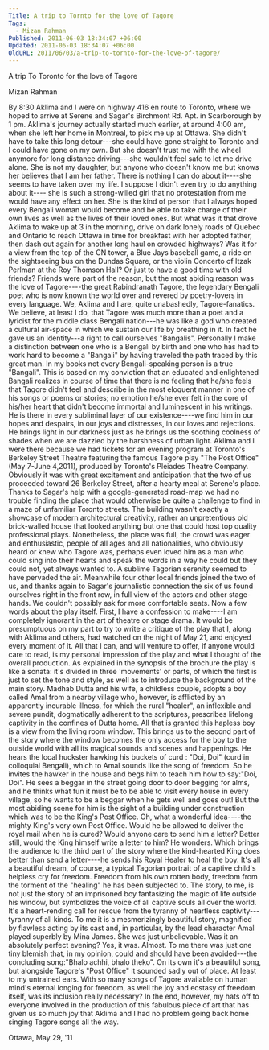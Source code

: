 ```yaml
---
Title: A trip to Tornto for the love of Tagore
Tags:
  - Mizan Rahman
Published: 2011-06-03 18:34:07 +06:00
Updated: 2011-06-03 18:34:07 +06:00
OldURL: 2011/06/03/a-trip-to-tornto-for-the-love-of-tagore/
---
```


A trip To Toronto for the love of Tagore

Mizan Rahman

   By 8:30 Aklima and I were on highway 416 en route to Toronto, where we hoped to arrive at Serene and Sagar's Birchmont Rd. Apt. in Scarborough by 1 pm. Aklima's journey actually started much earlier, at around 4:00 am, when she left her home in Montreal, to pick me up at Ottawa. She didn't have to take this long detour---she could have gone straight to Toronto and I could have gone on my own. But she doesn't trust me with the wheel anymore for long distance driving---she wouldn't feel safe to let me drive alone. She is not my daughter, but anyone who doesn't know me but knows her believes that I am her father. There is nothing I can do about it----she seems to have taken over my life. I suppose I didn't even try to do anything about it---- she is such a strong-willed girl that no protestation from me would have any effect on her. She is the kind of person that I always hoped every Bengali woman would become and be able to take charge of their own lives as well as the lives of their loved ones. 
   But what was it that drove Aklima to wake up at 3 in the morning, drive on dark lonely roads of Quebec and Ontario to reach Ottawa in time for breakfast with her adopted father, then dash out again for another long haul on crowded highways? Was it for a view from the top of the CN tower, a Blue Jays baseball game, a ride on the sightseeing bus on the Dundas Square, or the violin Concerto  of Itzak Perlman at the Roy Thomson Hall? Or just to have a good time with old friends? Friends were part of the reason, but the most abiding reason was the love of Tagore----the great Rabindranath Tagore, the legendary Bengali poet who is now known the world over and revered by poetry-lovers in every language. We, Aklima and I are, quite unabashedly, Tagore-fanatics. We believe, at least I do, that Tagore was much more than a poet and a lyricist for the middle class Bengali nation---he was like a god who created a cultural air-space in which we sustain our life by breathing in it. In fact he gave us an identity---a right to call ourselves "Bangalis". Personally I make a distinction between one who is a Bengali by birth and one who has had to work hard to become a "Bangali" by having traveled the path traced by this great man. In my books not every Bengali-speaking person is a true "Bangali". This is based on my conviction that an educated and enlightened Bangali realizes in course of time that there is no feeling that he/she feels that Tagore didn't feel and describe in the most eloquent manner in one of his songs or poems or stories; no emotion he/she ever felt in the core of his/her heart that didn't become immortal and luminescent in his writings. He is there in every subliminal layer of our existence----we find him in our hopes and despairs, in our joys and distresses, in our loves and rejections. He brings light in our darkness just as he brings us the soothing coolness of shades when we are dazzled by the harshness of urban light.
    Aklima and I were there because we had tickets for an evening program at Toronto's Berkeley Street Theatre  featuring the famous Tagore play "The Post Office"(May 7-June 4,2011), produced by Toronto's Pleiades Theatre Company. Obviously it was with great excitement and anticipation that the two of us proceeded toward 26 Berkeley Street, after a hearty meal at Serene's place. Thanks to Sagar's help with a google-generated road-map we had  no trouble finding the place that would otherwise be quite a challenge to find in a maze of unfamiliar  Toronto streets. The building wasn't exactly a showcase of modern architectural creativity, rather an unpretentious old brick-walled house that looked anything but one that could host top quality professional plays. Nonetheless, the place was full, the crowd was eager and enthusiastic, people of all ages and all nationalities, who obviously  heard or knew who Tagore was, perhaps even loved him as a man who could sing into their hearts and speak the words in a way he could but they could not, yet always wanted to. A sublime Tagorian serenity seemed to have pervaded the air. Meanwhile four other local friends joined the two of us, and thanks again to Sagar's journalistic connection the six of us found ourselves right in the front row, in full view of the actors and other stage-hands. We couldn't possibly ask for more comfortable seats.
  Now a few words about the play itself. First, I have a confession to make----I am completely ignorant in the art of theatre or stage drama. It would be presumptuous on my part to try to write a critique of the play that I, along with Aklima and others, had watched on the night of May 21, and enjoyed every moment of it. All that I can, and will venture to offer, if anyone would care to read, is my personal impression of the play and what I thought of the overall production.
    As explained in the synopsis of the brochure the play is like a sonata: it's divided in three 'movements' or parts, of which the first is just to set the tone and style, as well as to introduce the background of the main story. Madhab Dutta and his wife, a childless couple, adopts a boy called Amal from a nearby village who, however, is afflicted by an apparently incurable illness, for which the rural "healer", an inflexible and severe pundit, dogmatically adherent to the scriptures, prescribes lifelong captivity in the confines of Dutta home. All that is granted this hapless boy is a view from the living room window. This brings us to the second part of the story where the window becomes the only access for the boy to the outside world with all its magical sounds and scenes and happenings. He hears the local huckster hawking his buckets of curd : "Doi, Doi" (curd in colloquial Bengali), which to Amal sounds like the song of freedom. So he invites the hawker in the house and begs him to teach him how to say:"Doi, Doi". He sees a beggar in the street going door to door begging for alms, and he thinks what fun it must be to be able to visit every house in every village, so he wants to be a beggar when he gets well and goes out! But the most abiding scene for him is the sight of a building under construction which was to be the King's Post Office. Oh, what a wonderful idea----the mighty King's very own Post Office. Would he be allowed to deliver the royal mail when he is cured?  Would anyone care to send him a letter? Better still, would the King himself write a letter to him? He wonders. Which brings the audience to the third part of the story where the kind-hearted King does better than send a letter----he sends his Royal Healer to heal the boy. 
    It's all a beautiful dream, of course, a typical Tagorian portrait of a captive child's helpless cry for freedom. Freedom from his own rotten body, freedom from the torment of the "healing" he has been subjected to. The story, to me, is not just the story of an imprisoned boy fantasizing the magic of life outside his window, but symbolizes the voice of all captive souls all over the world. It's a heart-rending call for rescue from the tyranny of heartless captivity---tyranny of all kinds.
  To me it is a mesmerizingly beautiful story, magnified by flawless acting by its cast and, in particular, by the lead character Amal played superbly by Mina James. She was just unbelievable.
  Was it an absolutely perfect evening? Yes, it was. Almost. To me there was just one tiny blemish that, in my opinion, could and should have been avoided---the concluding song:"Bhalo achhi, bhalo theko". On its own it's a beautiful song, but alongside Tagore's  "Post Office" it sounded sadly out of place. At least to my untrained ears. With so many songs of Tagore available on human mind's eternal   longing for freedom, as well the joy and ecstasy of freedom itself, was its inclusion really necessary? 
   In the end, however, my hats off to everyone involved in the production of this fabulous piece of art that has given us so much joy that Aklima and I had no problem going back home singing Tagore songs all the way. 

Ottawa, 
May 29, '11
   



